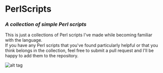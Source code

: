 # PerlScripts
### *A collection of simple Perl scripts*  

  This is just a collections of Perl scripts I've made while becoming familiar with the language.  
    If you have any Perl scripts that you've found particularly helpful or that you think belongs in the collection, 
    feel free to submit a pull request and I'll be happy to add them to the repository.  
    
  ![alt tag](https://github.com/JonSn0w/PerlScripts/blob/master/PERL-logo.png?raw=true)
